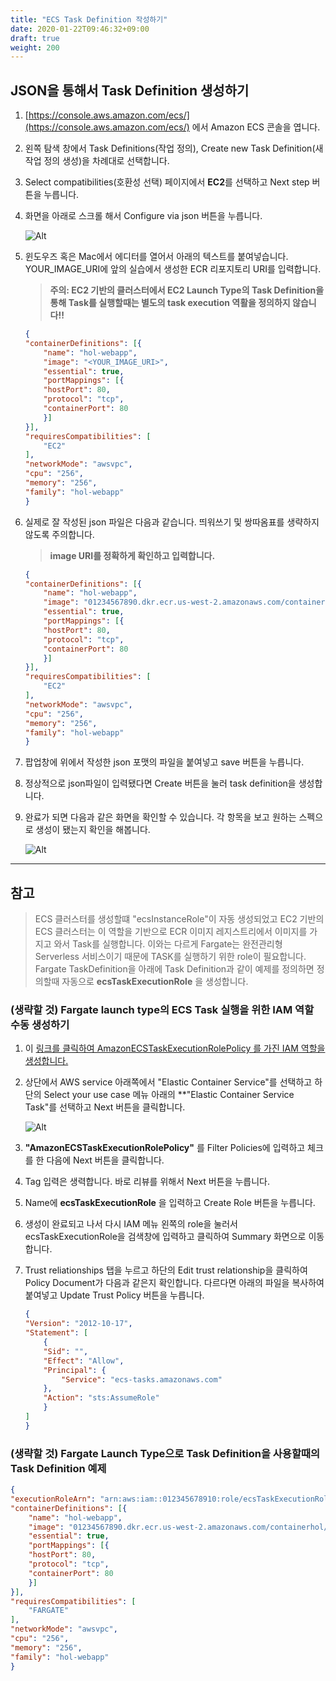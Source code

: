 ```yaml
---
title: "ECS Task Definition 작성하기"
date: 2020-01-22T09:46:32+09:00
draft: true
weight: 200
---
```


## JSON을 통해서 Task Definition 생성하기

1. [https://console.aws.amazon.com/ecs/](https://console.aws.amazon.com/ecs/) 에서 Amazon ECS 콘솔을 엽니다.

2. 왼쪽 탐색 창에서 Task Definitions(작업 정의), Create new Task Definition(새 작업 정의 생성)을 차례대로 선택합니다.

3. Select compatibilities(호환성 선택) 페이지에서 **EC2**를 선택하고 Next step 버튼을 누릅니다.

4. 화면을 아래로 스크롤 해서 Configure via json 버튼을 누릅니다.

    ![Alt](/images/ecs/create-task-definition.png "create task definition")

5. 윈도우즈 혹은 Mac에서 에디터를 열어서 아래의 텍스트를 붙여넣습니다.  YOUR_IMAGE_URI에 앞의 실습에서 생성한 ECR 리포지토리 URI를 입력합니다.

    > **주의: EC2 기반의 클러스터에서 EC2 Launch Type의 Task Definition을 통해 Task를 실행할때는 별도의 task execution 역활을 정의하지 않습니다!!**

    ```json
    {
    "containerDefinitions": [{
        "name": "hol-webapp",
        "image": "<YOUR_IMAGE_URI>",
        "essential": true,
        "portMappings": [{
        "hostPort": 80,
        "protocol": "tcp",
        "containerPort": 80
        }]
    }],
    "requiresCompatibilities": [
        "EC2"
    ],
    "networkMode": "awsvpc",
    "cpu": "256",
    "memory": "256",
    "family": "hol-webapp"
    }
    ```

6. 실제로 잘 작성된 json 파일은 다음과 같습니다. 띄워쓰기 및 쌍따옴표를 생략하지 않도록 주의합니다.

   > **image URI를 정확하게 확인하고 입력합니다.**

    ```json
    {
    "containerDefinitions": [{
        "name": "hol-webapp",
        "image": "01234567890.dkr.ecr.us-west-2.amazonaws.com/containerhol/webapphol",
        "essential": true,
        "portMappings": [{
        "hostPort": 80,
        "protocol": "tcp",
        "containerPort": 80
        }]
    }],
    "requiresCompatibilities": [
        "EC2"
    ],
    "networkMode": "awsvpc",
    "cpu": "256",
    "memory": "256",
    "family": "hol-webapp"
    }
    ```

7. 팝업창에 위에서 작성한 json 포맷의 파일을 붙여넣고 save 버튼을 누릅니다.

8. 정상적으로 json파일이 입력됐다면 Create 버튼을 눌러 task definition을 생성합니다.

9. 완료가 되면 다음과 같은 화면을 확인할 수 있습니다. 각 항목을 보고 원하는 스펙으로 생성이 됐는지 확인을 해봅니다.

    ![Alt](/images/ecs/result-task-definition.png "create task definition")

---

## 참고

> ECS 클러스터를 생성할떄 "ecsInstanceRole"이 자동 생성되었고 EC2 기반의 ECS 클러스터는 이 역할을 기반으로 ECR 이미지 레지스트리에서 이미지를 가지고 와서 Task를 실행합니다. 이와는 다르게 Fargate는 완전관리형 Serverless 서비스이기 때문에 TASK를 실행하기 위한 role이 필요합니다. Fargate TaskDefinition을 아래에 Task Definition과 같이 예제를 정의하면 정의할때 자동으로 **ecsTaskExecutionRole** 을 생성합니다.

### (생략할 것) Fargate launch type의 ECS Task 실행을 위한 IAM 역할 수동 생성하기

1. 이 [링크를 클릭하여 AmazonECSTaskExecutionRolePolicy 를 가진 IAM 역할을 생성합니다.](https://console.aws.amazon.com/iam/home?region=us-west-2#/roles$new?step=type)

2. 상단에서 AWS service  아래쪽에서 "Elastic Container Service"를 선택하고 하단의 Select your use case 메뉴 아래의 **"Elastic Container Service Task"를 선택하고 Next 버튼을 클릭합니다.

    ![Alt](/images/iam/create-iam-role-for-ecs.png "create-iam-role-for-ecs")

3. **"AmazonECSTaskExecutionRolePolicy"** 를 Filter Policies에 입력하고 체크를 한 다음에 Next 버튼을 클릭합니다.

4. Tag 입력은 생력합니다. 바로 리뷰를 위해서 Next 버튼을 누릅니다.

5. Name에 **ecsTaskExecutionRole** 을 입력하고 Create Role 버튼을 누릅니다.

6. 생성이 완료되고 나서 다시 IAM 메뉴 왼쪽의 role을 눌러서 ecsTaskExecutionRole을 검색창에 입력하고 클릭하여 Summary 화면으로 이동합니다.

7. Trust reliationships 탭을 누르고 하단의 Edit trust relationship을 클릭하여 Policy Document가 다음과 같은지 확인합니다. 다르다면 아래의 파일을 복사하여 붙여넣고 Update Trust Policy 버튼을 누릅니다.

    ```json
    {
    "Version": "2012-10-17",
    "Statement": [
        {
        "Sid": "",
        "Effect": "Allow",
        "Principal": {
            "Service": "ecs-tasks.amazonaws.com"
        },
        "Action": "sts:AssumeRole"
        }
    ]
    }
    ```

### (생략할 것) Fargate Launch Type으로 Task Definition을 사용할때의 Task Definition 예제

```json
{
"executionRoleArn": "arn:aws:iam::012345678910:role/ecsTaskExecutionRole",
"containerDefinitions": [{
    "name": "hol-webapp",
    "image": "01234567890.dkr.ecr.us-west-2.amazonaws.com/containerhol/webapphol",
    "essential": true,
    "portMappings": [{
    "hostPort": 80,
    "protocol": "tcp",
    "containerPort": 80
    }]
}],
"requiresCompatibilities": [
    "FARGATE"
],
"networkMode": "awsvpc",
"cpu": "256",
"memory": "256",
"family": "hol-webapp"
}
```